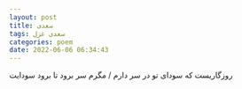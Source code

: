 ```yaml
---
layout: post
title: سعدی
tags: سعدی غزل
categories: poem
date: 2022-06-06 06:34:43
---
```


روزگاریست که سودای تو در سر دارم / مگرم سر برود تا برود سودایت
